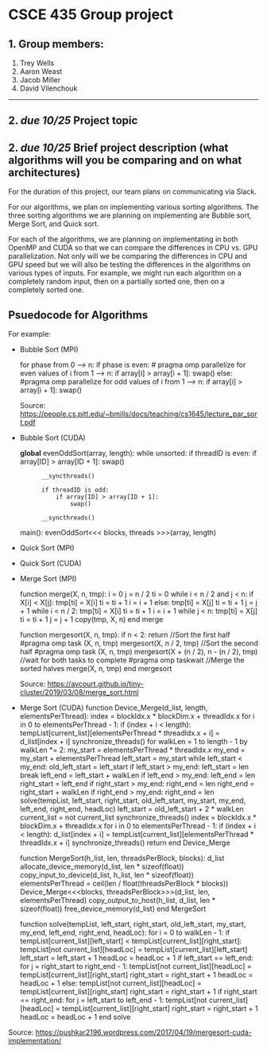 # CSCE 435 Group project

## 1. Group members:
1. Trey Wells
2. Aaron Weast
3. Jacob Miller
4. David Vilenchouk

---

## 2. _due 10/25_ Project topic

## 2. _due 10/25_ Brief project description (what algorithms will you be comparing and on what architectures)

For the duration of this project, our team plans on communicating via Slack. 

For our algorithms, we plan on implementing various sorting algorithms. The three sorting algorithms we are planning on implementing are Bubble sort, Merge Sort, and Quick sort. 

For each of the algorithms, we are planning on implementating in both OpenMP and CUDA so that we can compare the differences in CPU vs. GPU parallelization. Not only will we be comparing the differences in CPU and GPU speed but we will also be testing the differences in the algorithms on various types of inputs. For example, we might run each algorithm on a completely random input, then on a partially sorted one, then on a completely sorted one. 

## Psuedocode for Algorithms

For example:
- Bubble Sort (MPI)

    for phase from 0 --> n:
        if phase is even:
            # pragma omp parallelize
            for even values of i from 1 --> n:
                if array[i] > array[i + 1]:
                    swap()
        else:
            #pragma omp parallelize
            for odd values of i from 1 --> n:
                if array[i] > array[i + 1]:
                    swap()


    Source: https://people.cs.pitt.edu/~bmills/docs/teaching/cs1645/lecture_par_sort.pdf

- Bubble Sort (CUDA)

    __global__ evenOddSort(array, length):
        while unsorted:
            if threadID is even:
                if array[ID] > array[ID + 1]:
                    swap()
            
            __syncthreads()

            if threadID is odd:
                if array[ID] > array[ID + 1]:
                    swap()

            __syncthreads()

    main():
        evenOddSort<<< blocks, threads >>>(array, length)

- Quick Sort (MPI)
- Quick Sort (CUDA)
- Merge Sort (MPI)

    function merge(X, n, tmp):
        i = 0
        j = n / 2
        ti = 0
        while i < n / 2 and j < n:
            if X[i] < X[j]:
                tmp[ti] = X[i]
                ti = ti + 1
                i = i + 1
            else:
                tmp[ti] = X[j]
                ti = ti + 1
                j = j + 1
        while i < n / 2:
            tmp[ti] = X[i]
            ti = ti + 1
            i = i + 1
        while j < n:
            tmp[ti] = X[j]
            ti = ti + 1
            j = j + 1
        copy(tmp, X, n)
    end merge

    function mergesort(X, n, tmp):
        if n < 2:
            return
        //Sort the first half
        #pragma omp task (X, n, tmp)
        mergesort(X, n / 2, tmp)
        //Sort the second half
        #pragma omp task (X, n, tmp)
        mergesort(X + (n / 2), n - (n / 2), tmp)
        //wait for both tasks to complete
        #pragma omp taskwait
        //Merge the sorted halves
        merge(X, n, tmp)
    end mergesort


    Source: https://avcourt.github.io/tiny-cluster/2019/03/08/merge_sort.html

- Merge Sort (CUDA)
    function Device_Merge(d_list, length, elementsPerThread):
        index = blockIdx.x * blockDim.x + threadIdx.x
        for i in 0 to elementsPerThread - 1:
            if (index + i < length):
                tempList[current_list][elementsPerThread * threadIdx.x + i] = d_list[index + i]
        synchronize_threads()
        for walkLen = 1 to length - 1 by walkLen *= 2:
            my_start = elementsPerThread * threadIdx.x
            my_end = my_start + elementsPerThread
            left_start = my_start
            while left_start < my_end:
                old_left_start = left_start
                if left_start > my_end:
                    left_start = len
                    break
                left_end = left_start + walkLen
                if left_end > my_end:
                    left_end = len
                right_start = left_end
                if right_start > my_end:
                    right_end = len
                right_end = right_start + walkLen
                if right_end > my_end:
                    right_end = len
                solve(tempList, left_start, right_start, old_left_start, my_start, my_end, left_end, right_end, headLoc)
                left_start = old_left_start + 2 * walkLen
                current_list = not current_list
        synchronize_threads()
        index = blockIdx.x * blockDim.x + threadIdx.x
        for i in 0 to elementsPerThread - 1:
            if (index + i < length):
                d_list[index + i] = tempList[current_list][elementsPerThread * threadIdx.x + i]
        synchronize_threads()
        return
    end Device_Merge

    function MergeSort(h_list, len, threadsPerBlock, blocks):
        d_list
        allocate_device_memory(d_list, len * sizeof(float))
        copy_input_to_device(d_list, h_list, len * sizeof(float))
        elementsPerThread = ceil(len / float(threadsPerBlock * blocks))
        Device_Merge<<<blocks, threadsPerBlock>>>(d_list, len, elementsPerThread)
        copy_output_to_host(h_list, d_list, len * sizeof(float))
        free_device_memory(d_list)
    end MergeSort

    function solve(tempList, left_start, right_start, old_left_start, my_start, my_end, left_end, right_end, headLoc):
        for i = 0 to walkLen - 1:
            if tempList[current_list][left_start] < tempList[current_list][right_start]:
                tempList[not current_list][headLoc] = tempList[current_list][left_start]
                left_start = left_start + 1
                headLoc = headLoc + 1
                if left_start == left_end:
                    for j = right_start to right_end - 1:
                        tempList[not current_list][headLoc] = tempList[current_list][right_start]
                        right_start = right_start + 1
                        headLoc = headLoc + 1
            else:
                tempList[not current_list][headLoc] = tempList[current_list][right_start]
                right_start = right_start + 1
                if right_start == right_end:
                    for j = left_start to left_end - 1:
                        tempList[not current_list][headLoc] = tempList[current_list][right_start]
                        right_start = right_start + 1
                        headLoc = headLoc + 1
    end solve
    
Source: https://pushkar2196.wordpress.com/2017/04/19/mergesort-cuda-implementation/